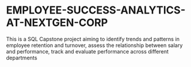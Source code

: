 # EMPLOYEE-SUCCESS-ANALYTICS-AT-NEXTGEN-CORP
This is a SQL Capstone project aiming  to identify trends and patterns in employee retention and turnover, assess the relationship between salary and performance, track and evaluate performance across different departments
